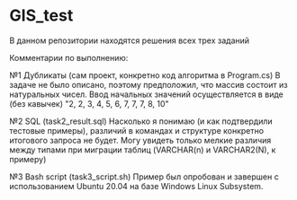 # GIS_test
В данном репозитории находятся решения всех трех заданий

Комментарии по выполнению:

№1 Дубликаты (сам проект, конкретно код алгоритма в Program.cs)
В задаче не было описано, поэтому предположил, что массив состоит из натуральных чисел.
Ввод начальных значений осуществляется в виде (без кавычек) "2, 2, 3, 4, 5, 6, 7, 7, 7, 8, 10"

№2 SQL (task2_result.sql)
Насколько я понимаю (и как подтвердили тестовые примеры), различий в командах и структуре конкретно итогового запроса не будет.
Могу увидеть только мелкие различия между типами при миграции таблиц (VARCHAR(n) и VARCHAR2(N), к примеру)

№3 Bash script (task3_script.sh)
Пример был опробован и завершен с использованием Ubuntu 20.04 на базе Windows Linux Subsystem.
